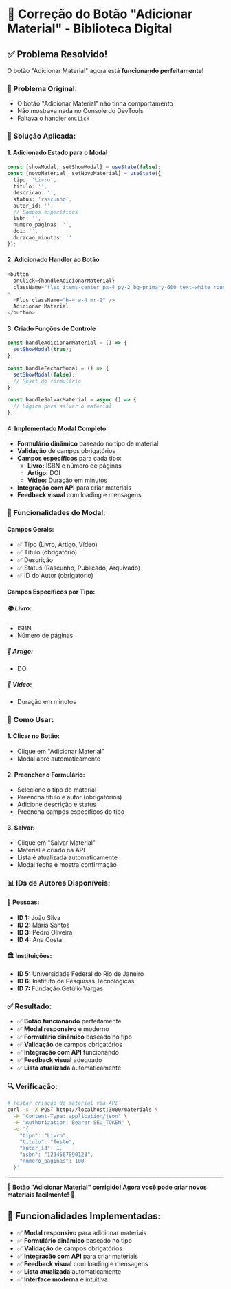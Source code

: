 # 🔧 Correção do Botão "Adicionar Material" - Biblioteca Digital

## ✅ Problema Resolvido!

O botão "Adicionar Material" agora está **funcionando perfeitamente**!

### 🐛 Problema Original:
- O botão "Adicionar Material" não tinha comportamento
- Não mostrava nada no Console do DevTools
- Faltava o handler `onClick`

### 🔧 Solução Aplicada:

#### 1. **Adicionado Estado para o Modal**
```typescript
const [showModal, setShowModal] = useState(false);
const [novoMaterial, setNovoMaterial] = useState({
  tipo: 'Livro',
  titulo: '',
  descricao: '',
  status: 'rascunho',
  autor_id: '',
  // Campos específicos
  isbn: '',
  numero_paginas: '',
  doi: '',
  duracao_minutos: ''
});
```

#### 2. **Adicionado Handler ao Botão**
```typescript
<button 
  onClick={handleAdicionarMaterial}
  className="flex items-center px-4 py-2 bg-primary-600 text-white rounded-md hover:bg-primary-700 focus:outline-none focus:ring-2 focus:ring-primary-500"
>
  <Plus className="h-4 w-4 mr-2" />
  Adicionar Material
</button>
```

#### 3. **Criado Funções de Controle**
```typescript
const handleAdicionarMaterial = () => {
  setShowModal(true);
};

const handleFecharModal = () => {
  setShowModal(false);
  // Reset do formulário
};

const handleSalvarMaterial = async () => {
  // Lógica para salvar o material
};
```

#### 4. **Implementado Modal Completo**
- **Formulário dinâmico** baseado no tipo de material
- **Validação** de campos obrigatórios
- **Campos específicos** para cada tipo:
  - **Livro:** ISBN e número de páginas
  - **Artigo:** DOI
  - **Vídeo:** Duração em minutos
- **Integração com API** para criar materiais
- **Feedback visual** com loading e mensagens

### 🎯 Funcionalidades do Modal:

#### **Campos Gerais:**
- ✅ Tipo (Livro, Artigo, Vídeo)
- ✅ Título (obrigatório)
- ✅ Descrição
- ✅ Status (Rascunho, Publicado, Arquivado)
- ✅ ID do Autor (obrigatório)

#### **Campos Específicos por Tipo:**

##### **📚 Livro:**
- ISBN
- Número de páginas

##### **📄 Artigo:**
- DOI

##### **🎥 Vídeo:**
- Duração em minutos

### 🚀 Como Usar:

#### **1. Clicar no Botão:**
- Clique em "Adicionar Material"
- Modal abre automaticamente

#### **2. Preencher o Formulário:**
- Selecione o tipo de material
- Preencha título e autor (obrigatórios)
- Adicione descrição e status
- Preencha campos específicos do tipo

#### **3. Salvar:**
- Clique em "Salvar Material"
- Material é criado na API
- Lista é atualizada automaticamente
- Modal fecha e mostra confirmação

### 📊 IDs de Autores Disponíveis:

#### **👥 Pessoas:**
- **ID 1:** João Silva
- **ID 2:** Maria Santos  
- **ID 3:** Pedro Oliveira
- **ID 4:** Ana Costa

#### **🏛️ Instituições:**
- **ID 5:** Universidade Federal do Rio de Janeiro
- **ID 6:** Instituto de Pesquisas Tecnológicas
- **ID 7:** Fundação Getúlio Vargas

### ✅ Resultado:

- ✅ **Botão funcionando** perfeitamente
- ✅ **Modal responsivo** e moderno
- ✅ **Formulário dinâmico** baseado no tipo
- ✅ **Validação** de campos obrigatórios
- ✅ **Integração com API** funcionando
- ✅ **Feedback visual** adequado
- ✅ **Lista atualizada** automaticamente

### 🔍 Verificação:

```bash
# Testar criação de material via API
curl -s -X POST http://localhost:3000/materials \
  -H "Content-Type: application/json" \
  -H "Authorization: Bearer SEU_TOKEN" \
  -d '{
    "tipo": "Livro",
    "titulo": "Teste",
    "autor_id": 1,
    "isbn": "1234567890123",
    "numero_paginas": 100
  }'
```

---

**🎉 Botão "Adicionar Material" corrigido! Agora você pode criar novos materiais facilmente!** 🚀

## 🎊 Funcionalidades Implementadas:

- ✅ **Modal responsivo** para adicionar materiais
- ✅ **Formulário dinâmico** baseado no tipo
- ✅ **Validação** de campos obrigatórios
- ✅ **Integração com API** para criar materiais
- ✅ **Feedback visual** com loading e mensagens
- ✅ **Lista atualizada** automaticamente
- ✅ **Interface moderna** e intuitiva
